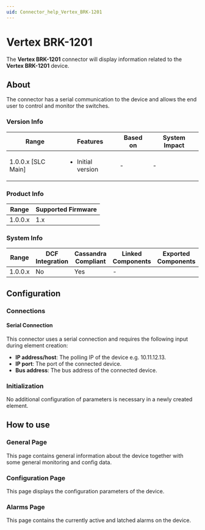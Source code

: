 ```yaml
---
uid: Connector_help_Vertex_BRK-1201
---
```


# Vertex BRK-1201

The **Vertex BRK-1201** connector will display information related to the **Vertex BRK-1201** device.

## About

The connector has a serial communication to the device and allows the end user to control and monitor the switches.

### Version Info

|Range  |Features  |Based on  |System Impact  |
|---------|---------|---------|---------|
|1.0.0.x [SLC Main]     |<ul><li>Initial version</li></ul>         |-         |-         |

### Product Info

|Range  |Supported Firmware  |
|---------|---------|
|1.0.0.x     |1.x        |

### System Info

|Range  |DCF Integration  |Cassandra Compliant  |Linked Components  |Exported Components   |
|---------|---------|---------|---------|---------|
|1.0.0.x    |No       |Yes         |-         |   |

## Configuration

### Connections

#### Serial Connection

This connector uses a serial connection and requires the following input during element creation:

  - **IP address/host**: The polling IP of the device e.g. 10.11.12.13.
  - **IP port**: The port of the connected device.
  - **Bus address**: The bus address of the connected device.

### Initialization

No additional configuration of parameters is necessary in a newly created element.

## How to use

### General Page

This page contains general information about the device together with some general monitoring and config data.

### Configuration Page

This page displays the configuration parameters of the device.

### Alarms Page

This page contains the currently active and latched alarms on the device.
